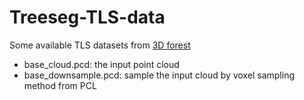 # Treeseg-TLS-data
Some available TLS datasets from [3D forest](https://sourceforge.net/projects/forest3d/files/data/)

- base_cloud.pcd: the input point cloud
- base_downsample.pcd: sample the input cloud by voxel sampling method from PCL

